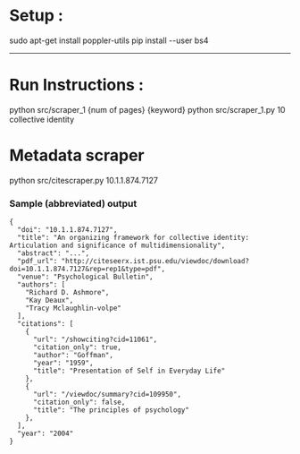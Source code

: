 # Setup :

sudo apt-get install poppler-utils
pip install --user bs4


-------------------------------


# Run Instructions :
python src/scraper_1 {num of pages}  {keyword}
python src/scraper_1.py  10 collective identity



# Metadata scraper

python src/citescraper.py 10.1.1.874.7127

### Sample (abbreviated) output

```
{
  "doi": "10.1.1.874.7127",
  "title": "An organizing framework for collective identity: Articulation and significance of multidimensionality",
  "abstract": "...",
  "pdf_url": "http://citeseerx.ist.psu.edu/viewdoc/download?doi=10.1.1.874.7127&rep=rep1&type=pdf",
  "venue": "Psychological Bulletin",
  "authors": [
    "Richard D. Ashmore",
    "Kay Deaux",
    "Tracy Mclaughlin-volpe"
  ],
  "citations": [
    {
      "url": "/showciting?cid=11061",
      "citation_only": true,
      "author": "Goffman",
      "year": "1959",
      "title": "Presentation of Self in Everyday Life"
    },
    {
      "url": "/viewdoc/summary?cid=109950",
      "citation_only": false,
      "title": "The principles of psychology"
    },
  ],
  "year": "2004"
}
```